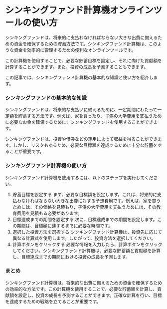 シンキングファンド計算機オンラインツールの使い方
========================

シンキングファンドは、将来的に支払わなければならない大きな出費に備えるための資金を確保するための貯蓄方法です。シンキングファンド計算機は、このような資金を効率的に管理するための便利なオンラインツールです。

この計算機を使用することで、必要な貯蓄目標を設定し、それに向けた貢献額を計算することができます。また、投資の成長を予測することもできます。

この記事では、シンキングファンド計算機の基本的な知識と使い方を紹介します。

### シンキングファンドの基本的な知識

シンキングファンドは、将来的な支払いに備えるために、一定期間にわたって一定額を貯蓄する方法です。例えば、家を買ったり、子供の大学費用を支払うために必要なお金を確保するために、シンキングファンドを使用することができます。

シンキングファンドは、投資や債券などの運用によって収益を得ることができます。しかし、リスクもあるため、必要な目標額を達成するために十分な貯蓄をすることが重要です。

### シンキングファンド計算機の使い方

シンキングファンド計算機を使用するには、以下のステップを実行してください。

1. 貯蓄目標を設定する まず、必要な目標額を設定します。これは、将来的に支払わなければならない大きな出費に対する予想費用です。例えば、家を買うためには、その価格を見積もり、子供の大学費用を支払うためには、その教育費用を見積もる必要があります。
2. 目標達成までの期間を設定する 次に、目標達成までの期間を設定します。この期間は、目標額に達するまでに必要な時間です。
3. 選択した投資方法を選択する シンキングファンド計算機は、投資先に応じて異なる計算式を使用します。したがって、投資方法を選択してください。
4. 計算ボタンをクリックする 必要な情報を入力したら、計算ボタンをクリックしてください。シンキングファンド計算機は、必要な貯蓄額と貢献額を計算し、目標達成までの期間における投資の成長を予測します。

### まとめ

シンキングファンド計算機は、将来的な出費に備えるための資金を確保するための効率的な方法です。この計算機を使用することで、必要な貯蓄額を計算し、貢献額を設定し、投資の成長を予測することができます。正確な計算を行い、目標を達成するための戦略を立てることが重要です。